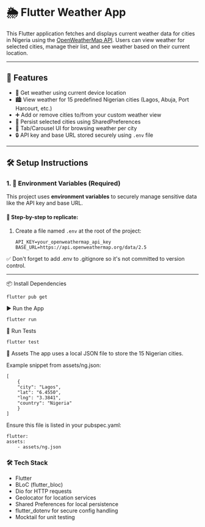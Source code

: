 # 🌦️ Flutter Weather App

This Flutter application fetches and displays current weather data for cities in Nigeria using the [OpenWeatherMap API](https://openweathermap.org/current). Users can view weather for selected cities, manage their list, and see weather based on their current location.

---

## 📱 Features

- 📍 Get weather using current device location
- 🏙️ View weather for 15 predefined Nigerian cities (Lagos, Abuja, Port Harcourt, etc.)
- ➕ Add or remove cities to/from your custom weather view
- 💾 Persist selected cities using SharedPreferences
- 🎠 Tab/Carousel UI for browsing weather per city
- 🔒 API key and base URL stored securely using `.env` file

---

## 🛠️ Setup Instructions

### 1. 🔑 Environment Variables (Required)

This project uses **environment variables** to securely manage sensitive data like the API key and base URL.

#### 🔐 Step-by-step to replicate:

1. Create a file named `.env` at the root of the project:
   ```env
   API_KEY=your_openweathermap_api_key
   BASE_URL=https://api.openweathermap.org/data/2.5
    ```
 
✅ Don't forget to add .env to .gitignore so it's not committed to version control.

---

📦 Install Dependencies

    flutter pub get
    


▶️ Run the App
    
    flutter run
    



🧪 Run Tests
    
    flutter test
    
    


📂 Assets
The app uses a local JSON file to store the 15 Nigerian cities.

Example snippet from assets/ng.json:

    
    [
        {
        "city": "Lagos",
        "lat": "6.4550",
        "lng": "3.3841",
        "country": "Nigeria"
        }
    ]
    

Ensure this file is listed in your pubspec.yaml:

    
    flutter:
    assets:
        - assets/ng.json
    
    
    
### 🛠️ Tech Stack
* Flutter
* BLoC (flutter_bloc)
* Dio for HTTP requests
* Geolocator for location services
* Shared Preferences for local persistence
* flutter_dotenv for secure config handling
* Mocktail for unit testing
